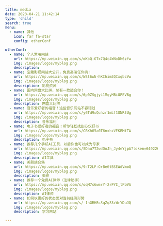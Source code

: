 ```yaml
---
title: media
date: 2023-04-21 11:42:14
type: 'child'
search: true
menu:
  - name: 其他
    icon: far fa-star
    config: otherConf

otherConf:
  - name: 个人常用网站
    url: https://mp.weixin.qq.com/s/oKbQ-OTx7Q4c4WNoDh6zfw
    img: /images/logos/myblog.png
    description:  
  - name: 宝藏影视网站大公开，免费高清任你挑！
    url: https://mp.weixin.qq.com/s/WSt6wN-hKIhim3QCxqbcVw
    img: /images/logos/myblog.png
    description: 影视资源
  - name: 国内网盘大比拼，总有一款适合你！
    url: https://mp.weixin.qq.com/s/6p0ZSgjyL1MqyMBiOPEV8g
    img: /images/logos/myblog.png
    description: 网盘大比拼
  - name: 音乐爱好者的福音！这些音乐网站不容错过
    url: https://mp.weixin.qq.com/s/y6Td9uQuhzr1mLf1ONRlUg
    img: /images/logos/myblog.png
    description: 音乐福利
  - name: 电子书爱好者的福音！帮你轻松找到心仪好书
    url: https://mp.weixin.qq.com/s/CBXh05a0T6nxhzVEKRMtTA
    img: /images/logos/myblog.png
    description: 电子书
  - name: 推荐几个手机AI工具，以后你也可以成为专家
    url: https://mp.weixin.qq.com/s/SDau7T2wdOoJh_Jy4eYjpA?token=649220524&lang=zh_CN
    img: /images/logos/myblog.png
    description: AI工具
  - name: 美剧站合集
    url: https://mp.weixin.qq.com/s/9-T2LP-OrBe6tBSEWdVmoQ
    img: /images/logos/myblog.png
    description: 美剧
  - name: 推荐一个免费AI律师（法律助手）
    url: https://mp.weixin.qq.com/s/oqM7s6wmrY-2rPYI_tPbVA
    img: /images/logos/myblog.png
    description: AI律师
  - name: 如何以更好的状态面对当前经济形势
    url: https://mp.weixin.qq.com/s/-1hGRHBsSqZq83cWrYDuJQ
    img: /images/logos/myblog.png
    description: 学习网站    

---
```






